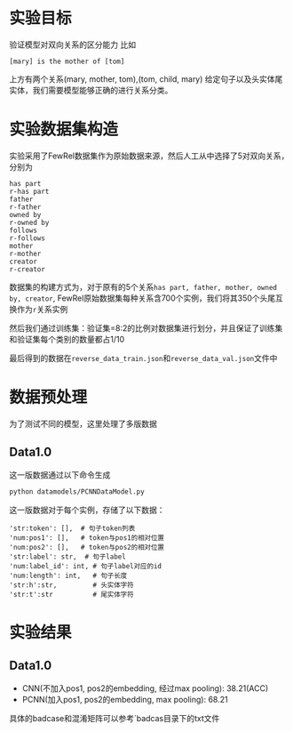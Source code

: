 # 实验目标
验证模型对双向关系的区分能力
比如
```
[mary] is the mother of [tom]
```
上方有两个关系(mary, mother, tom),(tom, child, mary)
给定句子以及头实体尾实体，我们需要模型能够正确的进行关系分类。

# 实验数据集构造
实验采用了FewRel数据集作为原始数据来源，然后人工从中选择了5对双向关系，分别为
```
has part
r-has part
father
r-father
owned by
r-owned by
follows
r-follows
mother
r-mother
creator
r-creator
```
数据集的构建方式为，对于原有的5个关系`has part, father, mother, owned by, creator`, FewRel原始数据集每种关系含700个实例，我们将其350个头尾互换作为`r`关系实例

然后我们通过训练集：验证集=8:2的比例对数据集进行划分，并且保证了训练集和验证集每个类别的数量都占1/10

最后得到的数据在`reverse_data_train.json`和`reverse_data_val.json`文件中
# 数据预处理
为了测试不同的模型，这里处理了多版数据

## Data1.0
这一版数据通过以下命令生成
```bash
python datamodels/PCNNDataModel.py
```
这一版数据对于每个实例，存储了以下数据：
```
'str:token': [],  # 句子token列表
'num:pos1': [],   # token与pos1的相对位置
'num:pos2': [],   # token与pos2的相对位置
'str:label': str,  # 句子label
'num:label_id': int, # 句子label对应的id
'num:length': int,   # 句子长度
'str:h':str,         # 头实体字符
'str:t':str          # 尾实体字符
```

# 实验结果
## Data1.0
- CNN(不加入pos1, pos2的embedding, 经过max pooling): 38.21(ACC)
- PCNN(加入pos1, pos2的embedding, max pooling): 68.21

具体的badcase和混淆矩阵可以参考`badcas目录下的txt文件

